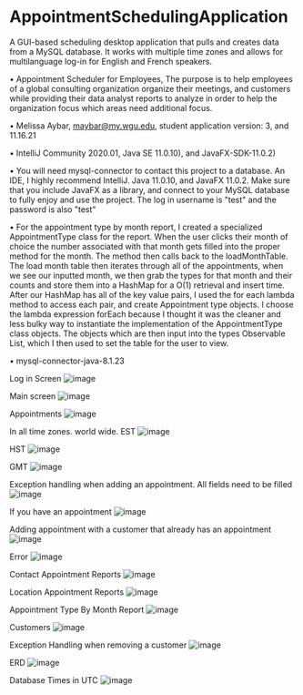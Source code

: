 # AppointmentSchedulingApplication
A GUI-based scheduling desktop application that pulls and creates data from a MySQL database. It works with multiple time zones and allows for multilanguage log-in for English and French speakers.

•  Appointment Scheduler for Employees, The purpose is to help employees of a global consulting organization organize their meetings, and customers
while providing their data analyst reports to analyze  in order to help the organization focus which areas need additional focus.

•  Melissa Aybar, maybar@my.wgu.edu, student application version: 3, and 11.16.21

•  IntelliJ Community 2020.01, Java SE 11.0.10), and JavaFX-SDK-11.0.2)

•  You will need mysql-connector to contact this project to a database. An IDE, I highly recommend IntelliJ. Java 11.0.10, and JavaFX 11.0.2. Make sure that you include JavaFX as
a library, and connect to your MySQL database to fully enjoy and use the project. The log in username is "test" and the password is also "test"

•  For the appointment type by month report, I created a specialized AppointmentType class for the report. When the user clicks their month of choice
the number associated with that month gets filled into the proper method for the month. The method then calls back to the loadMonthTable. The load month
table then iterates through all of the appointments, when we see our inputted month, we then grab the types for that month and their counts and store
them into a HashMap for a O(1) retrieval and insert time. After our HashMap has all of the key value pairs, I used the for each lambda method to access
each pair, and create Appointment type objects. I choose the lambda expression forEach because I thought it was the cleaner and less bulky way to instantiate
 the implementation of the AppointmentType class objects. The objects which are then input into the types Observable List, which I then used to set the table for the user to view.

•  mysql-connector-java-8.1.23


Log in Screen
![image](https://user-images.githubusercontent.com/30645979/142281468-bffee522-3ad0-473f-9f83-b61f2feba53a.png)

Main screen
![image](https://user-images.githubusercontent.com/30645979/142284532-3955aa19-2f58-4c4e-9c62-119ebe5745d1.png)

Appointments
![image](https://user-images.githubusercontent.com/30645979/142277779-f85bbd78-097d-42e2-a324-07ee2b8ba5e5.png)

In all time zones. world wide.
EST
![image](https://user-images.githubusercontent.com/30645979/142281734-556dafd4-6900-4f8a-b4a0-b86a122f6b59.png)

HST
![image](https://user-images.githubusercontent.com/30645979/142281920-4a0e9f87-bcda-41d5-a745-22e4b97ab585.png)

GMT
![image](https://user-images.githubusercontent.com/30645979/142282184-0ebdefa4-34c6-4329-8ec2-7f5033be39b9.png)


Exception handling when adding an appointment. All fields need to be filled
![image](https://user-images.githubusercontent.com/30645979/142278058-d8db5e53-3f03-45c0-b4f7-25825351cbf3.png)

If you have an appointment
![image](https://user-images.githubusercontent.com/30645979/142278255-9bed938b-465d-4839-8c83-20653ecc2fef.png)


Adding appointment with a customer that already has an appointment
![image](https://user-images.githubusercontent.com/30645979/142278733-939e8f01-5aec-4198-8ac9-c8f99e4ea15a.png)

Error
![image](https://user-images.githubusercontent.com/30645979/142278775-029cbbed-65e4-4e4e-8ae1-bea1bda5efed.png)

Contact Appointment Reports
![image](https://user-images.githubusercontent.com/30645979/142278986-40996c64-f8af-468a-b500-e1bd59ea1917.png)

Location Appointment Reports
![image](https://user-images.githubusercontent.com/30645979/142279084-60168e0f-6a82-4b45-a8ff-4994c877e712.png)

Appointment Type By Month Report
![image](https://user-images.githubusercontent.com/30645979/142281118-21556cd5-6d6b-4ad6-be57-d0c31b39d33b.png)

Customers
![image](https://user-images.githubusercontent.com/30645979/142285399-299b68d5-8ae5-4056-a62a-e000a0f9627b.png)

Exception Handling when removing a customer
![image](https://user-images.githubusercontent.com/30645979/142285485-c41b6106-6b8e-4182-a2cd-076a9c73b708.png)



ERD
![image](https://user-images.githubusercontent.com/30645979/140667700-9d4419ef-a1fc-4bed-8992-fba7585ec16d.png)

Database Times in UTC
![image](https://user-images.githubusercontent.com/30645979/142285048-4074db1a-7157-4a23-856f-70518194dba3.png)


